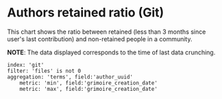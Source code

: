 # Authors retained ratio (Git)

This chart shows the ratio between retained (less than 3 months since user's last contribution) and non-retained people in a community.

**NOTE**: The data displayed corresponds to the time of last data crunching.

```
index: 'git'
filter: 'files' is not 0
aggregation: 'terms', field:'author_uuid'
    metric: 'min', field:'grimoire_creation_date'
    metric: 'max', field:'grimoire_creation_date'
```
